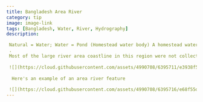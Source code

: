 ```yaml
---
title: Bangladesh Area River
category: tip
image: image-link
tags: [Bangladesh, Water, River, Hydrography]
description:

 Natural = Water; Water = Pond (Homestead water body) A homestead water body is a man-made water catchment located near buildings and houses. Water color will vary greatly depending on the purpose of the homestead water body. wiki.openstreetmap.org/wiki/Water
 .
 Most of the large river area coastline in this region were not collected by hand and are incorrect. River sections can easily be adjusted by moving each node. wiki.openstreetmap.org/wiki/Water
 
 ![](https://cloud.githubusercontent.com/assets/4990708/6395711/e3938f58-bda7-11e4-8a2f-bd796d18607c.PNG)
 
  Here's an example of an area river feature
  
 ![](https://cloud.githubusercontent.com/assets/4990708/6395716/e68f55de-bda7-11e4-9553-e684324ea656.PNG)
---
```

